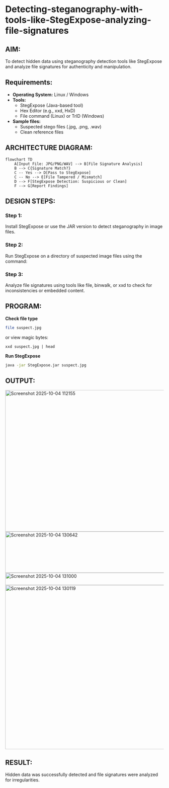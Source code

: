 # Detecting-steganography-with-tools-like-StegExpose-analyzing-file-signatures
## AIM:
To detect hidden data using steganography detection tools like StegExpose and analyze file signatures for authenticity and manipulation.
## Requirements:
- **Operating System:** Linux / Windows
- **Tools:**
    - StegExpose (Java-based tool)
    - Hex Editor (e.g., xxd, HxD)
    - File command (Linux) or TrID (Windows)
- **Sample files:**
    - Suspected stego files (.jpg, .png, .wav)
    - Clean reference files
## ARCHITECTURE DIAGRAM:
```mermaid
flowchart TD
    A[Input File: JPG/PNG/WAV] --> B[File Signature Analysis]
    B --> C{Signature Match?}
    C -- Yes --> D[Pass to StegExpose]
    C -- No --> E[File Tampered / Mismatch]
    D --> F[StegExpose Detection: Suspicious or Clean]
    F --> G[Report Findings]
```

## DESIGN STEPS:
### Step 1:
Install StegExpose or use the JAR version to detect steganography in image files.

### Step 2:
Run StegExpose on a directory of suspected image files using the command:

### Step 3:
Analyze file signatures using tools like file, binwalk, or xxd to check for inconsistencies or embedded content.

## PROGRAM:
**Check file type**
```bash
file suspect.jpg
```
or view magic bytes:
```
xxd suspect.jpg | head
```
**Run StegExpose**
```bash
java -jar StegExpose.jar suspect.jpg
```
## OUTPUT:

<img width="907" height="450" alt="Screenshot 2025-10-04 112155" src="https://github.com/user-attachments/assets/3c095f1e-8db7-4eb9-9636-f215d459a3a2" /><img width="808" height="131" alt="Screenshot 2025-10-04 130642" src="https://github.com/user-attachments/assets/5026f8e5-50cd-46c7-b64c-7ed465fe37f4" /><img width="820" height="39" alt="Screenshot 2025-10-04 131000" src="https://github.com/user-attachments/assets/9d93d9a1-df23-450d-bb02-22a3627f2776" /><img width="1275" height="522" alt="Screenshot 2025-10-04 130119" src="https://github.com/user-attachments/assets/948e713e-a336-4759-8a61-ccc1805659af" />







## RESULT:
Hidden data was successfully detected and file signatures were analyzed for irregularities.
